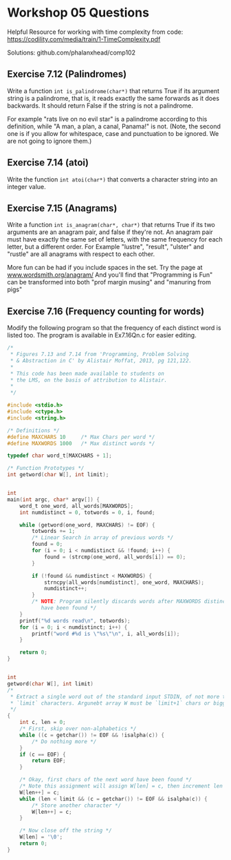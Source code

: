# Workshop 05 Questions

Helpful Resource for working with time complexity from code: 
https://codility.com/media/train/1-TimeComplexity.pdf

Solutions:   github.com/phalanxhead/comp102

## Exercise 7.12 (Palindromes)

Write a function `int is_palindrome(char*)` that returns True if its argument string is a palindrome, that is, it reads exactly the same forwards as it does backwards. It should return False if the string is not a palindrome.

For example "rats live on no evil star" is a palindrome according to this definition, while "A man, a plan, a canal, Panama!" is not. (Note, the second one is if you allow for whitespace, case and punctuation to be ignored. We are not going to ignore them.)

## Exercise 7.14 (atoi)

Write the function `int atoi(char*)` that converts a character string into an integer value.

## Exercise 7.15 (Anagrams) 

Write a function `int is_anagram(char*, char*)` that returns True if its two arguments are an anagram pair, and false if they're not. An anagram pair must have exactly the same set of letters, with the same frequency for each letter, but a different order.
For Example "lustre", "result", "ulster" and "rustle" are all anagrams with respect to each other.

More fun can be had if you include spaces in the set. Try the page at
 www.wordsmith.org/anagram/ 
And you'll find that "Programming is Fun" can be transformed into both "prof margin musing" and "manuring from pigs"

## Exercise 7.16 (Frequency counting for words)  

Modify the following program so that the frequency of each distinct word is listed too. The program is available in Ex7.16Qn.c for easier editing.

```C
/*
 * Figures 7.13 and 7.14 from 'Programming, Problem Solving
 * & Abstraction in C' by Alistair Moffat, 2013, pg 121,122.
 * 
 * This code has been made available to students on
 * the LMS, on the basis of attribution to Alistair.
 * 
 */

#include <stdio.h>
#include <ctype.h>
#include <string.h>

/* Definitions */
#define MAXCHARS 10     /* Max Chars per word */
#define MAXWORDS 1000   /* Max distinct words */

typedef char word_t[MAXCHARS + 1];

/* Function Prototypes */
int getword(char W[], int limit);


int
main(int argc, char* argv[]) {
    word_t one_word, all_words[MAXWORDS];
    int numdistinct = 0, totwords = 0, i, found;

    while (getword(one_word, MAXCHARS) != EOF) {
        totwords += 1;
        /* Linear Search in array of previous words */
        found = 0;
        for (i = 0; i < numdistinct && !found; i++) {
            found = (strcmp(one_word, all_words[i]) == 0);
        }

        if (!found && numdistinct < MAXWORDS) {
            strncpy(all_words[numdistinct], one_word, MAXCHARS);
            numdistinct++;
        }
        /* NOTE: Program silently discards words after MAXWORDS distinct ones
           have been found */
    }
    printf("%d words read\n", totwords);
    for (i = 0; i < numdistinct; i++) {
        printf("word #%d is \"%s\"\n", i, all_words[i]);
    }

    return 0;
}


int
getword(char W[], int limit)
/*
 * Extract a single word out of the standard input STDIN, of not more than
 * `limit` characters. Argunebt array W must be `limit+1` chars or bigger.
 */
{
    int c, len = 0;
    /* First, skip over non-alphabetics */
    while ((c = getchar()) != EOF && !isalpha(c)) {
        /* Do nothing more */
    }
    if (c == EOF) {
        return EOF;
    }

    /* Okay, first chars of the next word have been found */
    /* Note this assignment will assign W[len] = c, then increment len */
    W[len++] = c;
    while (len < limit && (c = getchar()) != EOF && isalpha(c)) {
        /* Store another character */
        W[len++] = c;
    }

    /* Now close off the string */
    W[len] = '\0';
    return 0;
}
```

